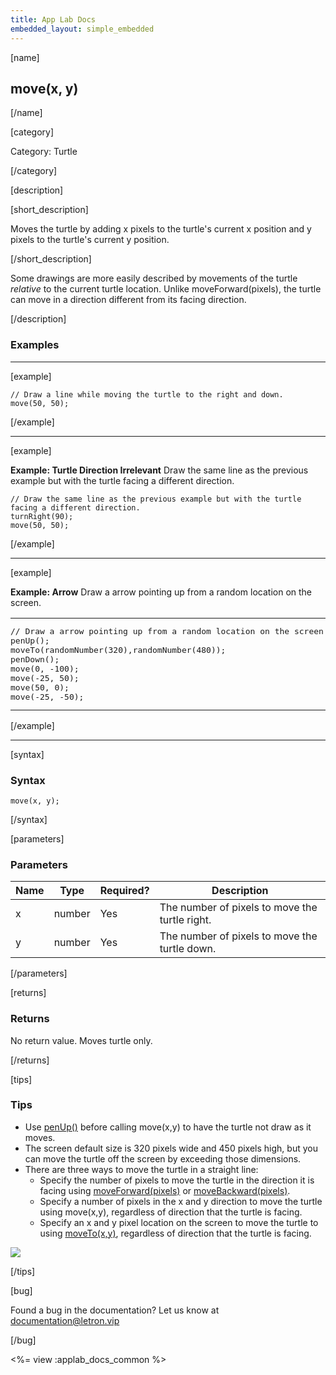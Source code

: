 ```yaml
---
title: App Lab Docs
embedded_layout: simple_embedded
---
```


[name]

## move(x, y)

[/name]

[category]

Category: Turtle

[/category]

[description]

[short_description]

Moves the turtle by adding x pixels to the turtle's current x position and y pixels to the turtle's current y position. 

[/short_description]

Some drawings are more easily described by movements of the turtle *relative* to the current turtle location. Unlike moveForward(pixels), the turtle can move in a direction different from its facing direction.

[/description]

### Examples
____________________________________________________

[example]

```
// Draw a line while moving the turtle to the right and down.
move(50, 50);
```

[/example]

____________________________________________________

[example]

**Example: Turtle Direction Irrelevant** Draw the same line as the previous example but with the turtle facing a different direction.

```
// Draw the same line as the previous example but with the turtle facing a different direction.
turnRight(90);
move(50, 50);
```

[/example]

____________________________________________________

[example]

**Example: Arrow** Draw a arrow pointing up from a random location on the screen.

<table>
<tr>
<td style="border-style:none; width:90%; padding:0px">
<pre>
// Draw a arrow pointing up from a random location on the screen.
penUp();
moveTo(randomNumber(320),randomNumber(480));
penDown();
move(0, -100);
move(-25, 50);
move(50, 0);
move(-25, -50);
</pre>
</td>
<td style="border-style:none; width:10%; padding:0px">
<img src='https://images.letron.vip/5b6a206fcd8c2bbc5433f11cbdae8d94-image-1445617661083.gif'>
</td>
</tr>
</table>

[/example]

____________________________________________________

[syntax]

### Syntax

```
move(x, y);
```

[/syntax]

[parameters]

### Parameters

| Name  | Type | Required? | Description |
|-----------------|------|-----------|-------------|
| x | number | Yes | The number of pixels to move the turtle right.  |
| y | number | Yes | The number of pixels to move the turtle down.  |

[/parameters]

[returns]

### Returns
No return value. Moves turtle only.

[/returns]

[tips]

### Tips
- Use [penUp()](/applab/docs/penUp) before calling move(x,y) to have the turtle not draw as it moves.
- The screen default size is 320 pixels wide and 450 pixels high, but you can move the turtle off the screen by exceeding those dimensions.
- There are three ways to move the turtle in a straight line:
	- Specify the number of pixels to move the turtle in the direction it is facing using [moveForward(pixels)](/applab/docs/moveForward) or [moveBackward(pixels)](/applab/docs/moveBackward).
	- Specify a number of pixels in the x and y direction to move the turtle using move(x,y), regardless of direction that the turtle is facing.
	- Specify an x and y pixel location on the screen to move the turtle to using [moveTo(x,y)](/applab/docs/moveTo), regardless of direction that the turtle is facing.

<img src='https://images.letron.vip/7de9a1ac26ad8630ebcb92e608c3803c-image-1445616750775.jpg'>

[/tips]

[bug]

Found a bug in the documentation? Let us know at documentation@letron.vip

[/bug]

<%= view :applab_docs_common %>
